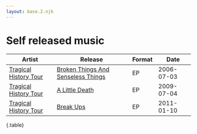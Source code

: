 ```yaml
---
layout: base.2.njk
---
```


# Self released music

|Artist | Release | Format | Date |
|---|---|---|---|
| [Tragical History Tour](../../artists/tragical-history-tour) | [Broken Things And Senseless Things](../../releases/tragical-history-tour-broken-strings-and-senseless-things) | EP |  2006-07-03 |
| [Tragical History Tour](../../artists/tragical-history-tour) | [A Little Death](../../releases/tragical-history-tour-a-little-death) | EP | 2009-07-04 |
| [Tragical History Tour](../../artists/tragical-history-tour) | [Break Ups](../../releases/tragical-history-tour-break-ups) | EP | 2011-01-10 |

{.table}